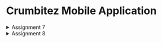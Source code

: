 # Crumbitez Mobile Application

<details>
<summary>Assignment 7</summary>

### Questions and Answers

1. Explain what are stateless widgets and stateful widgets, and explain the difference between them.

Stateless widgets are like static displays, they show content that does not change once it is created, such as a simple label or an image. However, stateful widgets are more dynamic, allowing content to change over time, like a button that updates when clicked or a form that reflects user input. The difference is that stateless widgets stay the same once they are built, while stateful widgets can update themselves as things change, providing more interactivity in the app.

2. Mention the widgets that you have used for this project and its uses.

- MaterialApp: This is the root widget of the application that defines the app's overall theme, routes, and other settings. 
- Scaffold: Provides a basic layout structure for the app, including the AppBar, body, and floating action buttons. 
- AppBar: A material design app bar used for the top section of the screen.
- Column: A layout widget that arranges its children vertically. It's used to display multiple widgets in a vertical sequence.
- Row: A layout widget that arranges its children horizontally. 
- Padding: Adds padding (spacing) around the child widget. 
- Text: Displays a string of text on the screen. 
- GridView: A widget that arranges its children in a grid. It is used to display a grid of buttons (View Product, Add Product, Logout) as ItemCards.
- Card: A material design card used to display content in a visually distinct way.
- Material: Wraps a widget in a Material Design container. It is used for applying visual styling like color and border-radius to the buttons (ItemCards).
- InkWell: A widget that responds and feedback when the user taps on the buttons.
- Icon: Displays a material design icon. It is used in ItemCard to show the respective icons (list, add, logout) for each action button.
- SnackBar: A widget that displays a message when a button is tapped.

3. What is the use-case for setState()? Explain the variable that can be affected by setState().

In Flutter, setState() is used within a StatefulWidget to notify the framework that the internal state has changed, triggers the app to rebuild part of the UI with the updated data. This is useful when something on the screen needs to change, like updating a button color or a counter. It works by changing the variables inside the widget, and once they are updated, the UI reflects those changes automatically. It is a simple way to keep the app's appearance in sync with its current state.
 
4. Explain the difference between const and final keyword.

In Dart, both final and const are used to create variables that cannot be changed after they are set, but they differ in when we set their values. Final allows us to set the value at runtime, it is decided while the program is running, like fetching data or doing calculations. While const requires the value to be set before the program even starts running, making it a compile-time constant. 

### Steps

**Create a new Flutter application**

- Generate a new Flutter project in the terminal, then enter the project directory
```
flutter create Crumbitez
cd Crumbitez
```
- Run the project with ```flutter run``` and I use chrome to run the flutter app
- Create a new file named menu.dart in the crumbitez/lib directory. On the first line of the file, add this following code
```
import 'package:flutter/material.dart';
```
- From the main.dart file, move ```classMyHomePage``` and ```class _MyHomePageState``` to menu.dart file
- In the ```main.dart``` file, add this code
```
import 'package:mental_health_tracker/menu.dart';
```
- This is my code for the ```main.dart``` file
```
import 'package:flutter/material.dart';
import 'package:crumbitez/menu.dart';

void main() {
  runApp(const MyApp());
}

class MyApp extends StatelessWidget {
  const MyApp({super.key});

  // This widget is the root of your application.
  @override
  Widget build(BuildContext context) {
    return MaterialApp(
      title: 'Crumbitez',
      theme: ThemeData(
        colorScheme: ColorScheme.fromSwatch(
              primarySwatch: Colors.deepPurple,
        ).copyWith(secondary: Colors.deepPurple[400]),
      ),
      home:  MyHomePage(),
    );
  }
}
```

**Create ```View Product List```, ```Add Product```, and ```Logout ``` buttons**

- Before creating the buttons, I declare three variables containing the NPM, name, and class in the ```class MyHomePage``` file and create new class named ```InfoCard``` in the ```menu.dart```
- Create a new class named ```ItemHomepage``` that contains the attributes for each buttons
```
class ItemHomepage {
     final String name;
     final IconData icon;
     final Color color;

     ItemHomepage(this.name, this.icon);
 }
```
- Create a list of ItemHomepage that contains the buttons to the MyHomePage class
```
class MyHomePage extends StatelessWidget {
    ...
    final List<ItemHomepage> items = [
         ItemHomepage("View Product", Icons.list),
         ItemHomepage("Add Product", Icons.add),
         ItemHomepage("Logout", Icons.logout),
     ];
    ...
}
```
- Create ```ItemCard``` class to display the button

**Implement different colors for each button**

- Update the ```ItemHomepage``` class
```
class ItemHomepage {
     final String name;
     final IconData icon;
     final Color color; // Add a color property

     ItemHomepage(this.name, this.icon, this.color); // Update the constructor
 }
```
- Adjust the ```Items``` list in ```MyHomePage``` class
```
final List<ItemHomepage> items = [
         ItemHomepage("View Product", Icons.list, Color(0xFF4E3B31)), // Color for View Product
         ItemHomepage("Add Product", Icons.add, Color(0xFFF5E8B9)), // Color for Add Product
         ItemHomepage("Logout", Icons.logout, Color(0xFFB19470)), // Color for Logout
     ];
```

**Implemet Snackbar with the messages**

- In the ```ItemCard```, add this following code
```
...
child: InkWell(
        // Action when the card is pressed.
        onTap: () {
          // Display the SnackBar message when the card is pressed.
          ScaffoldMessenger.of(context)
            ..hideCurrentSnackBar()
            ..showSnackBar(
              SnackBar(content: Text("You have pressed the ${item.name} button!"))
            );
        },
    ...
)
```
</details>

<details>
<summary>Assignment 8</summary>

### Questions and Answers

1. What is the purpose of const in Flutter? Explain the advantages of using const in Flutter code. When should we use const, and when should it not be used?

**Advantages of Using const in Flutter**

- Performance Optimization: When we mark widgets as const, Flutter can reuse them instead of rebuilding from scratch, which saves memory and makes the app run faster. This reuse helps keep performance smooth, especially for large or complex UIs.
- Predictable UI: const widgets are immutable, meaning they cannot be changed after being created. This immutability reduces the risk of unexpected changes, making it easier to track and predict the app’s behavior.
- Clear and Readable Code: Using const in the code, it signals that a widget or value is stable and unchanging. This clarity helps other developers  understand the structure of the app quickly.

**When to Use const**

- Unchanging Content: Use const for elements that will not change, like static text labels, icons, or layout containers that do not rely on user interaction or app data.
- Consistent Styles and Layouts: If a widget configuration (e.g., colors, padding) is fixed, mark it as const.

**When Not to Use const**
- Dynamic Content: Avoid using const for widgets that need to respond to user actions or app state changes. Since const makes widgets unchangeable, it will not work for anything that needs to update at runtime.

2. Explain and compare the usage of Column and Row in Flutter. Provide example implementations of each layout widget!

In Flutter, Column and Row are simple layout widgets that help us organize items either vertically (Column) or horizontally (Row). Column stacks items on top of each other, making it great for arranging things like text, buttons, and images in a vertical list. Row, on the other hand, lines up items side by side, so it’s perfect for showing items like icons and text together in a row. They support alignment properties such as ```MainAxisAlignment``` and ```CrossAxisAlignment```, let us control how the items are spaced and aligned, like centering them or spreading them out evenly. However, if adding too many items in either a Column or Row, they might run out of space on the screen, causing overflow issues. Here's example of each:

**Column Example**
```
Column(
  mainAxisAlignment: MainAxisAlignment.center,
  crossAxisAlignment: CrossAxisAlignment.start,
  children: [
    Text('Item 1'),
    Text('Item 2'),
    ElevatedButton(onPressed: () {}, child: Text('Button'))
  ],
);
```
**Row Example**
```
Row(
  mainAxisAlignment: MainAxisAlignment.spaceEvenly,
  crossAxisAlignment: CrossAxisAlignment.center,
  children: [
    Icon(Icons.star),
    Text('Favorite'),
    ElevatedButton(onPressed: () {}, child: Text('Click'))
  ],
);
```

3. List the input elements you used on the form page in this assignment. Are there other Flutter input elements you didn’t use in this assignment? Explain!

**Elements I used on the form page**

- TextFormField: Used for entering text or numbers with specific instructions and validation checks. Each TextFormField has a label, hint text, and validation to guide and restrict user input. I use TextFormField for Cookie Name, Description, Price, and Quantity.
- ElevatedButton: Used as a "Save" button to trigger the form submission. It checks if the inputs are valid, and if so, saves the information and, displays a confirmation message through an AlertDialog.
- AlertDialog: Displays a confirmation dialog box after the form is validated and saved. The dialog displaying the entered product details to confirm everything was saved successfully.

**Other input elements available in flutter (not used here)**
- Checkbox: A small box that users can check or uncheck, often used for things like agreeing to terms or selecting options.
- Switch: A toggle switch that lets users enable or disable a setting, similar to an on/off button.
- Radio: A circular button used when users need to select only one option from a list of choices.
- Slider: A bar with a movable thumb, allowing users to select a value within a range, useful for settings like volume or brightness.
- DropdownButton: A dropdown menu that lets users pick one item from a list, helpful for predefined options like categories.
- DatePicker: Opens a calendar to select a specific date, often used for scheduling or setting deadlines.

4. How do you set the theme within a Flutter application to ensure consistency? Did you implement a theme in your application?

In Flutter, I can set a consistent theme for the entire application using the ```ThemeData``` class in the ```MaterialApp``` widget, as seen in my code. By defining a ```ThemeData``` instance in the theme property of ```MaterialApp```, I set primary and secondary colors, text styles, and other design elements that apply app-wide. In my application, I implemented a theme with ```primarySwatch``` set to deep purple and specified a secondary color (```deepPurple[400]```). This approach ensures that all components, like buttons, AppBar, and other widgets, follow a unified style, creating a cohesive and visually consistent experience across the app.

5. How do you manage navigation in a multi-page Flutter application?

In my multi-page Flutter application, I manage navigation using ```Navigator``` and ```MaterialPageRoute```. This is evident in my ```LeftDrawer``` widget and the ```ItemCard``` in ```product_card.dart```. When a user taps an item (like "Home Page" or "Add Product"), the ```Navigator.pushReplacement``` or ```Navigator.push``` methods are used to navigate to a new page. ```Navigator.pushReplacement``` replaces the current page with the new one, which is helpful for navigating between main pages without stacking them. ```MaterialPageRoute``` creates a transition to the specified page, such as ```MyHomePage``` or ```ProductEntryFormPage```, making navigation between screens smooth. This approach keeps my app organized and ensures that navigation flows intuitively from one page to another.

### Steps

**Create form page to add new item and include the save button**
- Create a file named ```productentry_form.dart``` and add this code
```
import 'package:flutter/material.dart';
import 'package:crumbitez/widgets/left_drawer.dart';

class ProductEntryFormPage extends StatefulWidget {
  const ProductEntryFormPage({super.key});

  @override
  State<ProductEntryFormPage> createState() => _ProductEntryFormPage();
} 

class _ProductEntryFormPage extends State<ProductEntryFormPage> {
  final _formKey = GlobalKey<FormState>();
  String _name = "";
	String _description = "";
	int _price = 0;
  int _quantity = 0;

  @override
  Widget build(BuildContext context) {
    return Scaffold(
      appBar: AppBar(
        title: const Center(
          child: Text(
            'Add Cookies',
          ),
        ),
        backgroundColor: Theme.of(context).colorScheme.primary,
        foregroundColor: Colors.white,
      ),
      drawer: const LeftDrawer(),
      body: Form(
        key: _formKey,
        child: SingleChildScrollView(),
      ),
    );
  }
}
```
- Create a new variable ```_formKey``` with a value of ```GlobalKey<FormState>();``` and assign ```_formKey``` to the key attribute of the ```Form``` widget. This key handles form state, validation, and storage.
- Create a ```TextFormField``` with this code 
```
...
child: TextFormField(
                  decoration: InputDecoration(
                    hintText: "Cookie Name",
                    labelText: "Cookie Name",
                    border: OutlineInputBorder(
                      borderRadius: BorderRadius.circular(5.0),
                    ),
                  ),
                  onChanged: (String? value) {
                    setState(() {
                      _name = value!;
                    });
                  },
                  validator: (String? value) {
                    if (value == null || value.isEmpty) {
                      return "Cookie Name cannot be empty!";
                    }
                    if (value.length < 3 || value.length > 50) {
                      return "Cookie Name must be between 3 and 50 characters.";
                    }
                    return null;
                  },
                ),
              ),
              Padding(
                padding: const EdgeInsets.all(8.0),
                child: TextFormField(
                  decoration: InputDecoration(
                    hintText: "Description",
                    labelText: "Description",
                    border: OutlineInputBorder(
                      borderRadius: BorderRadius.circular(5.0),
                    ),
                  ),
                  onChanged: (String? value) {
                    setState(() {
                      _description = value!;
                    });
                  },
                  validator: (String? value) {
                    if (value == null || value.isEmpty) {
                      return "Description cannot be empty!";
                    }
                    if (value.length < 5 || value.length > 200) {
                      return "Description must be between 5 and 200 characters.";
                    }
                    return null;
                  }
                ),
              ),
...
```
I also created another ```TextFormField``` for description, price, and quantity.
- Create a save button and display the data from the form in a pop-up after pressing the save button on the new item 
```
...
              Align(
                alignment: Alignment.bottomCenter,
                child: Padding(
                  padding: const EdgeInsets.all(8.0),
                  child: ElevatedButton(
                    style: ButtonStyle(
                      backgroundColor: WidgetStateProperty.all(
                          Theme.of(context).colorScheme.primary),
                    ),
                    onPressed: () {
                      if (_formKey.currentState!.validate()) {
                        showDialog(
                          context: context,
                          builder: (context) {
                            return AlertDialog(
                              title: const Text('Cookie successfully saved'),
                              content: SingleChildScrollView(
                                child: Column(
                                  crossAxisAlignment: CrossAxisAlignment.start,
                                  children: [
                                    Text('Product Name: $_name'),
                                    Text('Description: $_description'),
                                    Text('Price: $_price'),
                                    Text('Quantity: $_quantity'),
                                  ],
                                ),
                              ),
                              actions: [
                                TextButton(
                                  child: const Text('OK'),
                                  onPressed: () {
                                    Navigator.pop(context);
                                    _formKey.currentState!.reset();
                                  },
                                ),
                              ],
                            );
                          },
                        );
                      }
                    },
                    child: const Text(
                      "Save",
                      style: TextStyle(color: Colors.white),
                    ),
                  ),
                ),
              ),
...
```

**Redirect the Add Item button on the main page to the New Item form page**
- In the ```ItemCard``` in ```widgets/product_card.dart```, add this following code
```
onTap: () {
          // Display the SnackBar message when the card is pressed.
          ScaffoldMessenger.of(context)
            ..hideCurrentSnackBar()
            ..showSnackBar(
              SnackBar(content: Text("You have pressed the ${item.name} button!"))
            );
          if (item.name == "Add Product") {
            Navigator.push(
              context,
              MaterialPageRoute(
                builder: (context) => const ProductEntryFormPage(),
              ),
            );
          }
        },
```

**Create a Drawer**
- Create a file named ```left_drawer.dart``` in the ```Widgets``` directory and add this code
```
import 'package:flutter/material.dart';
import 'package:crumbitez/screens/menu.dart';
import 'package:crumbitez/screens/productentry_form.dart';

class LeftDrawer extends StatelessWidget {
  const LeftDrawer({super.key});

  @override
  Widget build(BuildContext context) {
    return Drawer(
      child: ListView(
        children: [
          DrawerHeader(
            decoration: BoxDecoration(
              color: Theme.of(context).colorScheme.primary,
            ),
            child: const Column(
              children: [
                Text(
                  'Crumbitez',
                  textAlign: TextAlign.center,
                  style: TextStyle(
                    fontSize: 24,
                    fontWeight: FontWeight.bold,
                    color: Colors.white,
                  ),
                ),
                Padding(padding: EdgeInsets.all(8)),
                Text(
                  "Pick your cookies!",
                  textAlign: TextAlign.center,
                  style: TextStyle(
                    fontSize: 15.0,
                    fontWeight: FontWeight.normal,
                    color: Colors.white,                
                  ),
                )
              ],
            ),
          ),
            ListTile(
              leading: const Icon(Icons.home_outlined),
              title: const Text('Home Page'),
              // Redirection part to MyHomePage
              onTap: () {
                Navigator.pushReplacement(
                    context,
                    MaterialPageRoute(
                      builder: (context) => MyHomePage(),
                    ));
              },
            ),
            ListTile(
              leading: const Icon(Icons.cookie),
              title: const Text('Add Cookies'),
              // Redirection part to ProductEntryFormPage
              onTap: () {
                Navigator.pushReplacement(
                    context,
                    MaterialPageRoute(
                      builder: (context) => ProductEntryFormPage(),
                    ));
              },
            ),
          ],
        ),
      );
    }
  }
```
</details>